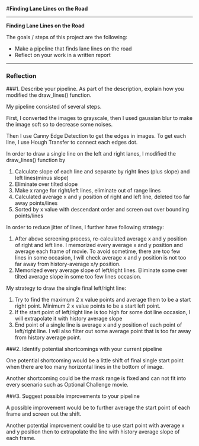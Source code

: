 #**Finding Lane Lines on the Road** 


---

**Finding Lane Lines on the Road**

The goals / steps of this project are the following:
* Make a pipeline that finds lane lines on the road
* Reflect on your work in a written report


[//]: # (Image References)

[image1]: ./examples/grayscale.jpg "Grayscale"

---

### Reflection

###1. Describe your pipeline. As part of the description, explain how you modified the draw_lines() function.

My pipeline consisted of several steps. 

First, I converted the images to grayscale, then I used gaussian blur to make the image soft so to decrease some noises.

Then I use Canny Edge Detection to get the edges in images. To get each line, I use Hough Transfer to connect each edges dot.


In order to draw a single line on the left and right lanes, I modified the draw_lines() function by 
1. Calculate slope of each line and separate by right lines (plus slope) and left lines(minus slope)
2. Eliminate over tilted slope
3. Make x range for right/left lines, eliminate out of range lines
4. Calculated average x and y position of right and left line, deleted too far away points/lines
5. Sorted by x value with descendant order and screen out over bounding points/lines

In order to reduce jitter of lines, I further have following strategy:
1. After above screening process, re-calculated average x and y position of right and left line. I memorized every average x and y position and average each frame of movie. To avoid sometime, there are too few lines in some occasion, I will check average x and y position is not too far away from history-average x/y position.
2. Memorized every average slope of left/right lines. Eliminate some over tilted average slope in some too few lines occasion.

My strategy to draw the single final left/right line:
1. Try to find the maximum 2 x value points and average them to be a start right point. Minimum 2 x value points to be a start left point.
2. If the start point of left/right line is too high for some dot line occasion, I will extrapolate it with history average slope
3. End point of a single line is average x and y position of each point of left/right line. I will also filter out some average point that is too far away from history average point.




###2. Identify potential shortcomings with your current pipeline


One potential shortcoming would be a little shift of final single start point when there are too many horizontal lines in the bottom of image.

Another shortcoming could be the mask range is fixed and can not fit into every scenario such as Optional Challenge movie.


###3. Suggest possible improvements to your pipeline

A possible improvement would be to further average the start point of each frame and screen out the shift.

Another potential improvement could be to use start point with average x and y position then to extrapolate the line with history average slope of each frame.